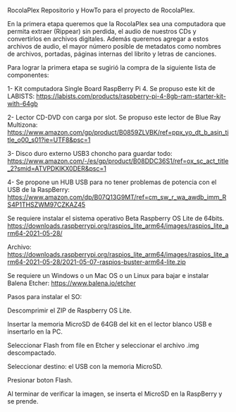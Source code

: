 RocolaPlex
Repositorio y HowTo para el proyecto de RocolaPlex.

En la primera etapa queremos que la RocolaPlex sea una computadora que permita extraer (Rippear) 
sin perdida, el audio de nuestros CDs y convertirlos en archivos digitales. Además queremos agregar
a estos archivos de audio, el mayor número posible de metadatos como nombres de archivos, portadas,
páginas internas del librito y letras de canciones.

Para lograr la primera etapa se sugirió la compra de la siguiente lista de componentes:

1- Kit computadora Single Board RaspBerry Pi 4. Se propuso este kit de LABISTS:
https://labists.com/products/raspberry-pi-4-8gb-ram-starter-kit-with-64gb

2- Lector CD-DVD con carga por slot. Se propuso este lector de Blue Ray Multizona:
https://www.amazon.com/gp/product/B0859ZLVBK/ref=ppx_yo_dt_b_asin_title_o00_s01?ie=UTF8&psc=1

3- Disco duro externo USB3 choncho para guardar todo:
https://www.amazon.com/-/es/gp/product/B08DDC36S1/ref=ox_sc_act_title_2?smid=ATVPDKIKX0DER&psc=1

4- Se propone un HUB USB para no tener problemas de potencia con el USB de la RaspBerry:
https://www.amazon.com/dp/B07Q13G9MT/ref=cm_sw_r_wa_awdb_imm_RS4P1THSZWM97CZKAZ45

Se requiere instalar el sistema operativo Beta Raspberry OS Lite de 64bits. 
https://downloads.raspberrypi.org/raspios_lite_arm64/images/raspios_lite_arm64-2021-05-28/

Archivo:
https://downloads.raspberrypi.org/raspios_lite_arm64/images/raspios_lite_arm64-2021-05-28/2021-05-07-raspios-buster-arm64-lite.zip

Se requiere un Windows o un Mac OS o un Linux para bajar e instalar Balena Etcher:
https://www.balena.io/etcher

Pasos para instalar el SO:

Descomprimir el ZIP de Raspberry OS Lite.

Insertar la memoria MicroSD de 64GB del kit en el lector blanco USB e insertarlo en la PC.

Seleccionar Flash from file en Etcher y seleccionar el archivo .img descompactado.

Seleccionar destino: el USB con la memoria MicroSD.

Presionar boton Flash.

Al terminar de verificar la imagen, se inserta el MicroSD en la RaspBerry y se prende.






